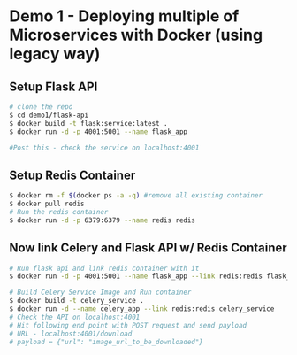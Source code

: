 # Demo 1 - Deploying multiple of Microservices with Docker (using legacy way)

## Setup Flask API

```sh
# clone the repo
$ cd demo1/flask-api
$ docker build -t flask:service:latest .
$ docker run -d -p 4001:5001 --name flask_app

#Post this - check the service on localhost:4001
```

## Setup Redis Container

```sh
$ docker rm -f $(docker ps -a -q) #remove all existing container
$ docker pull redis
# Run the redis container
$ docker run -d -p 6379:6379 --name redis redis
```

## Now link Celery and Flask API w/ Redis Container

```sh
# Run flask api and link redis container with it
$ docker run -d -p 4001:5001 --name flask_app --link redis:redis flask_service

# Build Celery Service Image and Run container
$ docker build -t celery_service .
$ docker run -d --name celery_app --link redis:redis celery_service
# Check the API on localhost:4001
# Hit following end point with POST request and send payload 
# URL - localhost:4001/download
# payload = {"url": "image_url_to_be_downloaded"}
```
